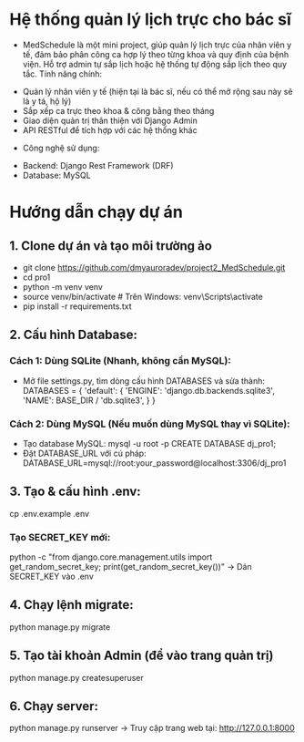 # Hệ thống quản lý lịch trực cho bác sĩ
- MedSchedule là một mini project, giúp quản lý lịch trực của nhân viên y tế, đảm bảo phân công ca hợp lý theo từng khoa và quy định của bệnh viện. Hỗ trợ admin tự sắp lịch hoặc hệ thống tự động sắp lịch theo quy tắc.
Tính năng chính:
* Quản lý nhân viên y tế (hiện tại là bác sĩ, nếu có thể mở rộng sau này sẽ là y tá, hộ lý)
* Sắp xếp ca trực theo khoa & công bằng theo tháng
* Giao diện quản trị thân thiện với Django Admin
* API RESTful để tích hợp với các hệ thống khác
- Công nghệ sử dụng:
* Backend: Django Rest Framework (DRF)
* Database: MySQL
#  Hướng dẫn chạy dự án
## 1. Clone dự án và tạo môi trường ảo
* git clone https://github.com/dmyauroradev/project2_MedSchedule.git
* cd pro1
* python -m venv venv
* source venv/bin/activate  # Trên Windows: venv\Scripts\activate
* pip install -r requirements.txt

## 2. Cấu hình Database:
### Cách 1: Dùng SQLite (Nhanh, không cần MySQL):
* Mở file settings.py, tìm dòng cấu hình DATABASES và sửa thành:
DATABASES = {
    'default': {
        'ENGINE': 'django.db.backends.sqlite3',
        'NAME': BASE_DIR / 'db.sqlite3',
    }
}

### Cách 2: Dùng MySQL (Nếu muốn dùng MySQL thay vì SQLite):
* Tạo database MySQL:
mysql -u root -p
CREATE DATABASE dj_pro1;
* Đặt DATABASE_URL với cú pháp:
DATABASE_URL=mysql://root:your_password@localhost:3306/dj_pro1

## 3. Tạo & cấu hình .env:
cp .env.example .env
### Tạo SECRET_KEY mới:
python -c "from django.core.management.utils import get_random_secret_key; print(get_random_secret_key())"
-> Dán SECRET_KEY vào .env

## 4. Chạy lệnh migrate:
python manage.py migrate

## 5. Tạo tài khoản Admin (để vào trang quản trị)
python manage.py createsuperuser

## 6. Chạy server:
python manage.py runserver
-> Truy cập trang web tại: http://127.0.0.1:8000
